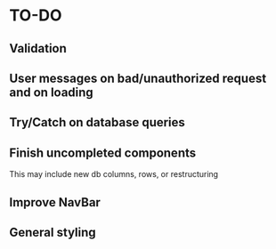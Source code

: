 # TO-DO

## Validation

## User messages on bad/unauthorized request and on loading

## Try/Catch on database queries

## Finish uncompleted components

This may include new db columns, rows, or restructuring

## Improve NavBar

## General styling
